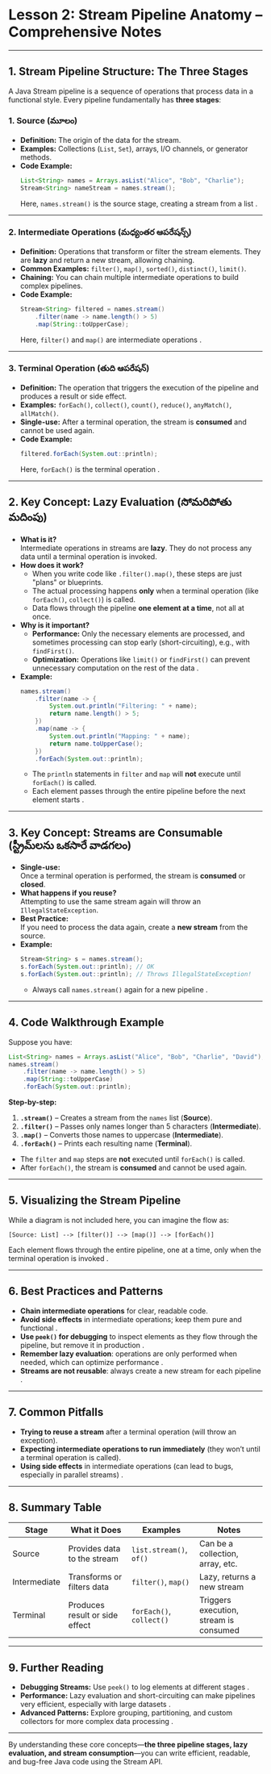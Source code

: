 # Lesson 2: Stream Pipeline Anatomy – Comprehensive Notes

---

## 1. Stream Pipeline Structure: The Three Stages

A Java Stream pipeline is a sequence of operations that process data in a functional style. Every pipeline fundamentally has **three stages**:

### 1. **Source (మూలం)**
- **Definition:** The origin of the data for the stream.
- **Examples:** Collections (`List`, `Set`), arrays, I/O channels, or generator methods.
- **Code Example:**
  ```java
  List<String> names = Arrays.asList("Alice", "Bob", "Charlie");
  Stream<String> nameStream = names.stream();
  ```
  Here, `names.stream()` is the source stage, creating a stream from a list .

---

### 2. **Intermediate Operations (మధ్యంతర ఆపరేషన్స్)**
- **Definition:** Operations that transform or filter the stream elements. They are **lazy** and return a new stream, allowing chaining.
- **Common Examples:** `filter()`, `map()`, `sorted()`, `distinct()`, `limit()`.
- **Chaining:** You can chain multiple intermediate operations to build complex pipelines.
- **Code Example:**
  ```java
  Stream<String> filtered = names.stream()
      .filter(name -> name.length() > 5)
      .map(String::toUpperCase);
  ```
  Here, `filter()` and `map()` are intermediate operations .

---

### 3. **Terminal Operation (తుది ఆపరేషన్)**
- **Definition:** The operation that triggers the execution of the pipeline and produces a result or side effect.
- **Examples:** `forEach()`, `collect()`, `count()`, `reduce()`, `anyMatch()`, `allMatch()`.
- **Single-use:** After a terminal operation, the stream is **consumed** and cannot be used again.
- **Code Example:**
  ```java
  filtered.forEach(System.out::println);
  ```
  Here, `forEach()` is the terminal operation .

---

## 2. Key Concept: Lazy Evaluation (సోమరిపోతు మదింపు)

- **What is it?**  
  Intermediate operations in streams are **lazy**. They do not process any data until a terminal operation is invoked.
- **How does it work?**
    - When you write code like `.filter().map()`, these steps are just "plans" or blueprints.
    - The actual processing happens **only** when a terminal operation (like `forEach()`, `collect()`) is called.
    - Data flows through the pipeline **one element at a time**, not all at once.
- **Why is it important?**
    - **Performance:** Only the necessary elements are processed, and sometimes processing can stop early (short-circuiting), e.g., with `findFirst()`.
    - **Optimization:** Operations like `limit()` or `findFirst()` can prevent unnecessary computation on the rest of the data  .
- **Example:**
  ```java
  names.stream()
      .filter(name -> {
          System.out.println("Filtering: " + name);
          return name.length() > 5;
      })
      .map(name -> {
          System.out.println("Mapping: " + name);
          return name.toUpperCase();
      })
      .forEach(System.out::println);
  ```
    - The `println` statements in `filter` and `map` will **not** execute until `forEach()` is called.
    - Each element passes through the entire pipeline before the next element starts .

---

## 3. Key Concept: Streams are Consumable (స్ట్రీమ్‌లను ఒకసారే వాడగలం)

- **Single-use:**  
  Once a terminal operation is performed, the stream is **consumed** or **closed**.
- **What happens if you reuse?**  
  Attempting to use the same stream again will throw an `IllegalStateException`.
- **Best Practice:**  
  If you need to process the data again, create a **new stream** from the source.
- **Example:**
  ```java
  Stream<String> s = names.stream();
  s.forEach(System.out::println); // OK
  s.forEach(System.out::println); // Throws IllegalStateException!
  ```
    - Always call `names.stream()` again for a new pipeline  .

---

## 4. Code Walkthrough Example

Suppose you have:
```java
List<String> names = Arrays.asList("Alice", "Bob", "Charlie", "David");
names.stream()
    .filter(name -> name.length() > 5)
    .map(String::toUpperCase)
    .forEach(System.out::println);
```
**Step-by-step:**
1. **`.stream()`** – Creates a stream from the `names` list (**Source**).
2. **`.filter()`** – Passes only names longer than 5 characters (**Intermediate**).
3. **`.map()`** – Converts those names to uppercase (**Intermediate**).
4. **`.forEach()`** – Prints each resulting name (**Terminal**).

- The `filter` and `map` steps are **not** executed until `forEach()` is called.
- After `forEach()`, the stream is **consumed** and cannot be used again.

---

## 5. Visualizing the Stream Pipeline

While a diagram is not included here, you can imagine the flow as:

```
[Source: List] --> [filter()] --> [map()] --> [forEach()]
```
Each element flows through the entire pipeline, one at a time, only when the terminal operation is invoked .

---

## 6. Best Practices and Patterns

- **Chain intermediate operations** for clear, readable code.
- **Avoid side effects** in intermediate operations; keep them pure and functional .
- **Use `peek()` for debugging** to inspect elements as they flow through the pipeline, but remove it in production .
- **Remember lazy evaluation**: operations are only performed when needed, which can optimize performance .
- **Streams are not reusable**: always create a new stream for each pipeline .

---

## 7. Common Pitfalls

- **Trying to reuse a stream** after a terminal operation (will throw an exception).
- **Expecting intermediate operations to run immediately** (they won’t until a terminal operation is called).
- **Using side effects** in intermediate operations (can lead to bugs, especially in parallel streams) .

---

## 8. Summary Table

| Stage                | What it Does                        | Examples                | Notes                                  |
|----------------------|-------------------------------------|-------------------------|----------------------------------------|
| Source               | Provides data to the stream         | `list.stream()`, `of()` | Can be a collection, array, etc.       |
| Intermediate         | Transforms or filters data          | `filter()`, `map()`     | Lazy, returns a new stream             |
| Terminal             | Produces result or side effect      | `forEach()`, `collect()`| Triggers execution, stream is consumed |

---

## 9. Further Reading

- **Debugging Streams:** Use `peek()` to log elements at different stages .
- **Performance:** Lazy evaluation and short-circuiting can make pipelines very efficient, especially with large datasets .
- **Advanced Patterns:** Explore grouping, partitioning, and custom collectors for more complex data processing .

---

By understanding these core concepts—**the three pipeline stages, lazy evaluation, and stream consumption**—you can write efficient, readable, and bug-free Java code using the Stream API.